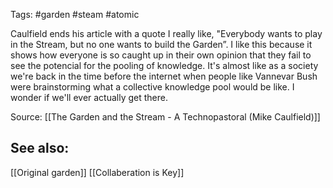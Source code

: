Tags: #garden #steam #atomic 

Caulfield ends his article with a quote I really like, "Everybody wants to play in the Stream, but no one wants to build the Garden”. I like this because it shows how everyone is so caught up in their own opinion that they fail to see the potencial for the pooling of knowledge. It's almost like as a society we're back in the time before the internet when people like Vannevar Bush were brainstorming what a collective knowledge pool would be like. I wonder if we'll ever actually get there. 

Source:
[[The Garden and the Stream - A Technopastoral (Mike Caulfield)]]

## See also: 
[[Original garden]]
[[Collaberation is Key]]

